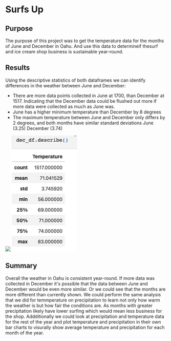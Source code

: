 # Surfs Up

## Purpose

The purpose of this project was to get the temperature data for the months of June and December in Oahu. And use this data to determineif thesurf and ice cream shop business is sustainable year-round.

## Results
Using the descriptive statistics of both dataframes we can identify differences in the weather between June and December:

  - There are more data points collected in June at 1700, than December at 1517. Indicating that the December data could be flushed out more if more data were
    collected as much as June was.
  - June has a higher minimum temperature than December by 8 degrees
  - The maximum temperature between June and December only differs by 2 degrees, and both months have similar standard deviations June (3.25) December (3.74)

![](/Resournces/june_stats.png)![](/Resources/dec_stats.png)

## Summary

Overall the weather in Oahu is consistent year-round. If more data was collected in December it's possible that the data between June and December would be even more similar. Or we could see that the months are more different than currently shown. We could perform the same analysis that we did for temmperature on precipitation to learn not only how warm the weather is but how fair the conditions are. As months with greater precipitation likely have lower surfing which would mean less business for the shop. Addditionally we could look at precipitation and temperature data for the rest of the year and plot temperature and precipitation in their own bar charts to visurally show average temperature and precipitation for each month of the year. 

